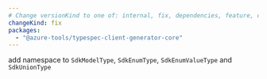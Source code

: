 ```yaml
---
# Change versionKind to one of: internal, fix, dependencies, feature, deprecation, breaking
changeKind: fix
packages:
  - "@azure-tools/typespec-client-generator-core"
---
```


add namespace to `SdkModelType`, `SdkEnumType`, `SdkEnumValueType` and `SdkUnionType`
